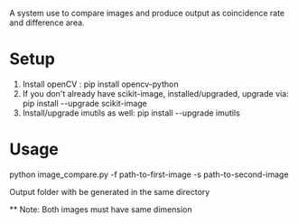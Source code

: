 A system use to compare images and produce output as coincidence rate and difference area.

# Setup
1. Install openCV : pip install opencv-python
2. If you don't already have scikit-image, installed/upgraded, upgrade via: pip install --upgrade scikit-image
3. Install/upgrade imutils  as well: pip install --upgrade imutils
# Usage
python image_compare.py -f path-to-first-image -s path-to-second-image

Output folder with be generated in the same directory

** Note: Both images must have same dimension
   
